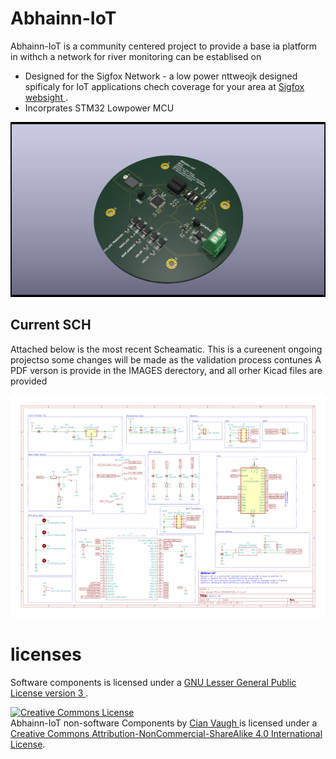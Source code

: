 
# Abhainn-IoT
Abhainn-IoT is a community centered project to provide a base ia platform in withch a network for river monitoring can be establised on 

* Designed for the Sigfox Network - a low power nttweojk designed spificaly for IoT applications 
chech coverage for your area at <a rel="coverage" href="https://www.sigfox.com/en/coverage">Sigfox websight
</a>.
* Incorprates STM32 Lowpower MCU 


![](IMAGES/PCBrender.png)

## Current SCH 
Attached below is the most recent Scheamatic. This is a cureenent ongoing projectso some changes will be made as the validation process contunes
A PDF verson is provide in the IMAGES derectory, and all orher Kicad files are provided 

![](IMAGES/Abhainn-IoT_schmatic.png)

# licenses 
Software components  is licensed under a <a rel="license" href="https://opensource.org/licenses/LGPL-3.0">GNU Lesser General Public License version 3
</a>.

<a rel="license" href="http://creativecommons.org/licenses/by-nc-sa/4.0/"><img alt="Creative Commons License" style="border-width:0" src="https://i.creativecommons.org/l/by-nc-sa/4.0/88x31.png" /></a><br /><span xmlns:dct="http://purl.org/dc/terms/" property="dct:title">Abhainn-IoT non-software Components </span> by <a xmlns:cc="http://creativecommons.org/ns#" href="https://github.com/CianForStuff/Abhainn-IoT" property="cc:attributionName" rel="cc:attributionURL">Cian Vaugh </a> is licensed under a <a rel="license" href="http://creativecommons.org/licenses/by-nc-sa/4.0/">Creative Commons Attribution-NonCommercial-ShareAlike 4.0 International License</a>.
